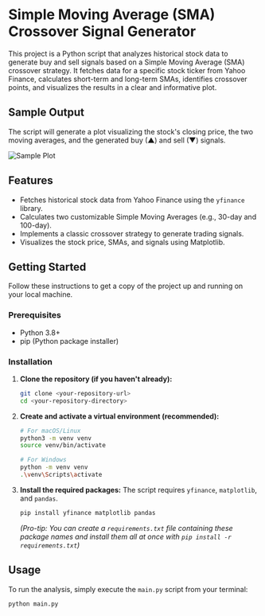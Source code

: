 # Simple Moving Average (SMA) Crossover Signal Generator

This project is a Python script that analyzes historical stock data to generate buy and sell signals based on a Simple Moving Average (SMA) crossover strategy. It fetches data for a specific stock ticker from Yahoo Finance, calculates short-term and long-term SMAs, identifies crossover points, and visualizes the results in a clear and informative plot.

## Sample Output

The script will generate a plot visualizing the stock's closing price, the two moving averages, and the generated buy (▲) and sell (▼) signals.

![Sample Plot](Simple_Moving_Average_Strategies/Assets/Plot_Example.png)

## Features

- Fetches historical stock data from Yahoo Finance using the `yfinance` library.
- Calculates two customizable Simple Moving Averages (e.g., 30-day and 100-day).
- Implements a classic crossover strategy to generate trading signals.
- Visualizes the stock price, SMAs, and signals using Matplotlib.

## Getting Started

Follow these instructions to get a copy of the project up and running on your local machine.

### Prerequisites

- Python 3.8+
- pip (Python package installer)

### Installation

1.  **Clone the repository (if you haven't already):**
    ```bash
    git clone <your-repository-url>
    cd <your-repository-directory>
    ```

2.  **Create and activate a virtual environment (recommended):**
    ```bash
    # For macOS/Linux
    python3 -m venv venv
    source venv/bin/activate

    # For Windows
    python -m venv venv
    .\venv\Scripts\activate
    ```

3.  **Install the required packages:**
    The script requires `yfinance`, `matplotlib`, and `pandas`.
    ```bash
    pip install yfinance matplotlib pandas
    ```
    *(Pro-tip: You can create a `requirements.txt` file containing these package names and install them all at once with `pip install -r requirements.txt`)*

## Usage

To run the analysis, simply execute the `main.py` script from your terminal:
```bash
python main.py
